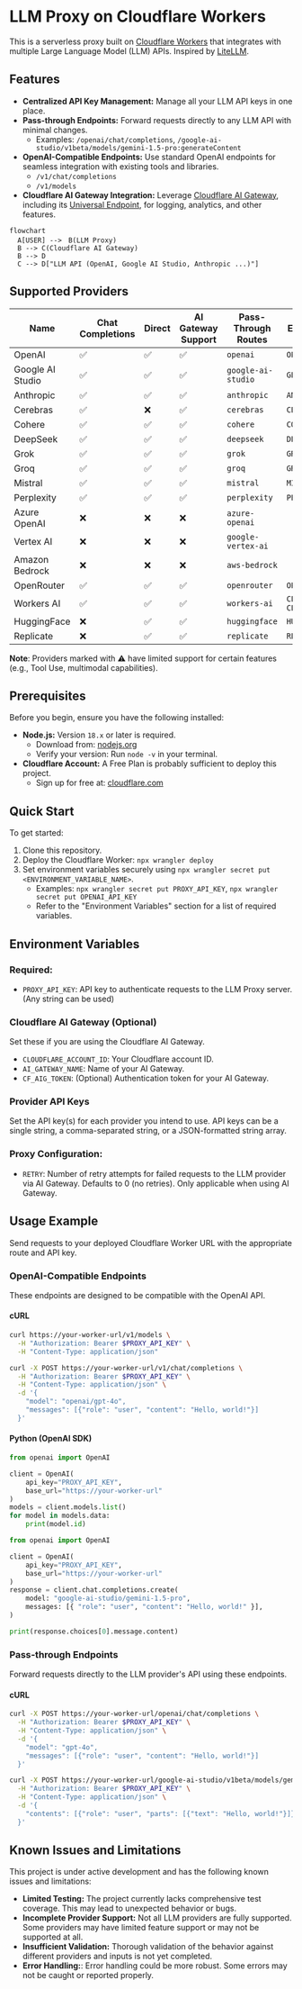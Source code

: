 # LLM Proxy on Cloudflare Workers

This is a serverless proxy built on [Cloudflare Workers](https://www.cloudflare.com/developer-platform/products/workers/) that integrates with multiple Large Language Model (LLM) APIs. Inspired by [LiteLLM](https://github.com/BerriAI/litellm).

## Features

- **Centralized API Key Management:** Manage all your LLM API keys in one place.
- **Pass-through Endpoints:** Forward requests directly to any LLM API with minimal changes.
  - Examples: `/openai/chat/completions`, `/google-ai-studio/v1beta/models/gemini-1.5-pro:generateContent`
- **OpenAI-Compatible Endpoints:** Use standard OpenAI endpoints for seamless integration with existing tools and libraries.
  - `/v1/chat/completions`
  - `/v1/models`
- **Cloudflare AI Gateway Integration:** Leverage [Cloudflare AI Gateway](https://www.cloudflare.com/developer-platform/products/ai-gateway/), including its [Universal Endpoint](https://developers.cloudflare.com/ai-gateway/providers/universal/), for logging, analytics, and other features.

```mermaid
flowchart
  A[USER] -->　B(LLM Proxy)
  B --> C(Cloudflare AI Gateway)
  B --> D
  C --> D["LLM API (OpenAI, Google AI Studio, Anthropic ...)"]
```

## Supported Providers

| Name             | Chat Completions | Direct | AI Gateway Support | Pass-Through Routes | Environment Variable                         |
| ---------------- | ---------------- | ------ | ------------------ | ------------------- | -------------------------------------------- |
| OpenAI           | ✅               | ✅     | ✅                 | `openai`            | `OPENAI_API_KEY`                             |
| Google AI Studio | ✅               | ✅     | ✅                 | `google-ai-studio`  | `GEMINI_API_KEY`                             |
| Anthropic        | ✅               | ✅     | ✅                 | `anthropic`         | `ANTHROPIC_API_KEY`                          |
| Cerebras         | ✅               | ❌     | ✅                 | `cerebras`          | `CEREBRAS_API_KEY`                           |
| Cohere           | ✅               | ✅     | ✅                 | `cohere`            | `COHERE_API_KEY`                             |
| DeepSeek         | ✅               | ✅     | ✅                 | `deepseek`          | `DEEPSEEK_API_KEY`                           |
| Grok             | ✅               | ✅     | ✅                 | `grok`              | `GROK_API_KEY`                               |
| Groq             | ✅               | ✅     | ✅                 | `groq`              | `GROQ_API_KEY`                               |
| Mistral          | ✅               | ✅     | ✅                 | `mistral`           | `MISTRAL_API_KEY`                            |
| Perplexity       | ✅               | ✅     | ✅                 | `perplexity`        | `PERPLEXITY_API_KEY`                         |
| Azure OpenAI     | ❌               | ❌     | ❌                 | `azure-openai`      |                                              |
| Vertex AI        | ❌               | ❌     | ❌                 | `google-vertex-ai`  |                                              |
| Amazon Bedrock   | ❌               | ❌     | ❌                 | `aws-bedrock`       |                                              |
| OpenRouter       | ✅               | ✅     | ✅                 | `openrouter`        | `OPENROUTER_API_KEY`                         |
| Workers AI       | ✅               | ✅     | ✅                 | `workers-ai`        | `CLOUDFLARE_ACCOUNT_ID` `CLOUDFLARE_API_KEY` |
| HuggingFace      | ❌               | ✅     | ✅                 | `huggingface`       | `HUGGINGFACE_API_KEY`                        |
| Replicate        | ❌               | ✅     | ✅                 | `replicate`         | `REPLICATE_API_KEY`                          |

**Note**: Providers marked with ⚠️ have limited support for certain features (e.g., Tool Use, multimodal capabilities).

## Prerequisites

Before you begin, ensure you have the following installed:

- **Node.js:** Version `18.x` or later is required.
  - Download from: [nodejs.org](https://nodejs.org/)
  - Verify your version: Run `node -v` in your terminal.
- **Cloudflare Account:** A Free Plan is probably sufficient to deploy this project.
  - Sign up for free at: [cloudflare.com](https://www.cloudflare.com/)

## Quick Start

To get started:

1. Clone this repository.
2. Deploy the Cloudflare Worker: `npx wrangler deploy`
3. Set environment variables securely using `npx wrangler secret put <ENVIRONMENT_VARIABLE_NAME>`.
   - Examples: `npx wrangler secret put PROXY_API_KEY`, `npx wrangler secret put OPENAI_API_KEY`
   - Refer to the "Environment Variables" section for a list of required variables.

## Environment Variables

### Required:

- `PROXY_API_KEY`: API key to authenticate requests to the LLM Proxy server. (Any string can be used)

### Cloudflare AI Gateway (Optional)

Set these if you are using the Cloudflare AI Gateway.

- `CLOUDFLARE_ACCOUNT_ID`: Your Cloudflare account ID.
- `AI_GATEWAY_NAME`: Name of your AI Gateway.
- `CF_AIG_TOKEN`: (Optional) Authentication token for your AI Gateway.

### Provider API Keys

Set the API key(s) for each provider you intend to use. API keys can be a single string, a comma-separated string, or a JSON-formatted string array.

### Proxy Configuration:

- `RETRY`: Number of retry attempts for failed requests to the LLM provider via AI Gateway. Defaults to 0 (no retries). Only applicable when using AI Gateway.

## Usage Example

Send requests to your deployed Cloudflare Worker URL with the appropriate route and API key.

### OpenAI-Compatible Endpoints

These endpoints are designed to be compatible with the OpenAI API.

#### cURL

```bash
curl https://your-worker-url/v1/models \
  -H "Authorization: Bearer $PROXY_API_KEY" \
  -H "Content-Type: application/json"
```

```bash
curl -X POST https://your-worker-url/v1/chat/completions \
  -H "Authorization: Bearer $PROXY_API_KEY" \
  -H "Content-Type: application/json" \
  -d '{
    "model": "openai/gpt-4o",
    "messages": [{"role": "user", "content": "Hello, world!"}]
  }'
```

#### Python (OpenAI SDK)

```Python
from openai import OpenAI

client = OpenAI(
    api_key="PROXY_API_KEY",
    base_url="https://your-worker-url"
)
models = client.models.list()
for model in models.data:
    print(model.id)
```

```python
from openai import OpenAI

client = OpenAI(
    api_key="PROXY_API_KEY",
    base_url="https://your-worker-url"
)
response = client.chat.completions.create(
    model: "google-ai-studio/gemini-1.5-pro",
    messages: [{ "role": "user", "content": "Hello, world!" }],
)

print(response.choices[0].message.content)
```

### Pass-through Endpoints

Forward requests directly to the LLM provider's API using these endpoints.

#### cURL

```bash
curl -X POST https://your-worker-url/openai/chat/completions \
  -H "Authorization: Bearer $PROXY_API_KEY" \
  -H "Content-Type: application/json" \
  -d '{
    "model": "gpt-4o",
    "messages": [{"role": "user", "content": "Hello, world!"}]
  }'
```

```bash
curl -X POST https://your-worker-url/google-ai-studio/v1beta/models/gemini-1.5-pro:generateContent \
  -H "Authorization: Bearer $PROXY_API_KEY" \
  -H "Content-Type: application/json" \
  -d '{
    "contents": [{"role": "user", "parts": [{"text": "Hello, world!"}]}]
  }'
```

## Known Issues and Limitations

This project is under active development and has the following known issues and limitations:

- **Limited Testing:** The project currently lacks comprehensive test coverage. This may lead to unexpected behavior or bugs.
- **Incomplete Provider Support:** Not all LLM providers are fully supported. Some providers may have limited feature support or may not be supported at all.
- **Insufficient Validation:** Thorough validation of the behavior against different providers and inputs is not yet completed.
- **Error Handling:**: Error handling could be more robust. Some errors may not be caught or reported properly.

